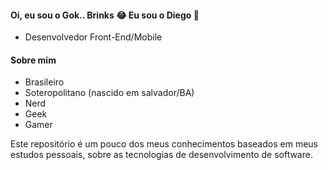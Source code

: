 #### Oi, eu sou o Gok.. Brinks 😂 Eu sou o Diego 👋

- Desenvolvedor Front-End/Mobile

#### Sobre mim
- Brasileiro
- Soteropolitano (nascido em salvador/BA)
- Nerd
- Geek
- Gamer

Este repositório é um pouco dos meus conhecimentos baseados em meus estudos pessoais, sobre as tecnologias de desenvolvimento de software.
